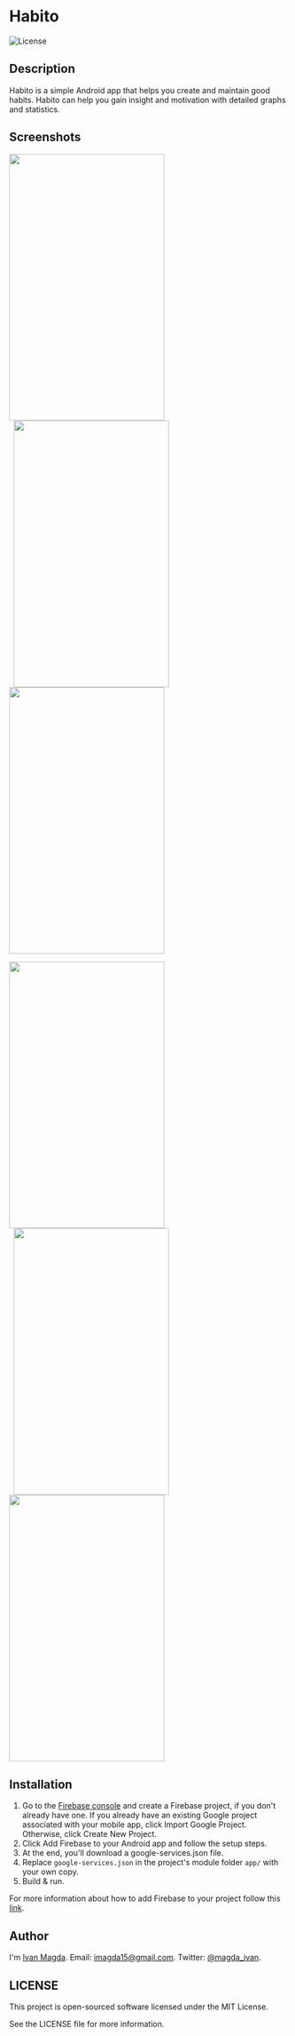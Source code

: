 # Habito

![License](https://img.shields.io/npm/l/express.svg)

## Description
Habito is a simple Android app that helps you create and maintain good habits.
Habito can help you gain insight and motivation with detailed graphs and statistics.

## Screenshots

<img src="https://github.com/vanyaland/Habito/blob/master/screenshots/thumbs/app-main-list.png"
width="280" height="480">
<img src="https://github.com/vanyaland/Habito/blob/master/screenshots/thumbs/app-detail-bar-chart-1.png" 
width="280" height="480" hspace="8">
<img src="https://github.com/vanyaland/Habito/blob/master/screenshots/thumbs/app-detail-bar-chart-2.png"
width="280" height="480">

<img src="https://github.com/vanyaland/Habito/blob/master/screenshots/thumbs/app-create.png"
width="280" height="480">
<img src="https://github.com/vanyaland/Habito/blob/master/screenshots/thumbs/app-edit.png"
width="280" height="480" hspace="8">
<img src="https://github.com/vanyaland/Habito/blob/master/screenshots/thumbs/widget-list.png"
width="280" height="480">

## Installation
1. Go to the [Firebase console](https://console.firebase.google.com/) and create a Firebase project, if you don't already have one. If you already have an existing Google project associated with your mobile app, click Import Google Project. Otherwise, click Create New Project.
2. Click Add Firebase to your Android app and follow the setup steps.
3. At the end, you'll download a google-services.json file.
4. Replace `google-services.json` in the project's module folder `app/` with your own copy.
5. Build & run.

For more information about how to add Firebase to your project follow this [link](https://firebase.google.com/docs/android/setup).

## Author
I'm [Ivan Magda](https://www.facebook.com/ivan.magda).
Email: [imagda15@gmail.com](mailto:imagda15@gmail.com).
Twitter: [@magda_ivan](https://twitter.com/magda_ivan).

## LICENSE
This project is open-sourced software licensed under the MIT License.

See the LICENSE file for more information.
